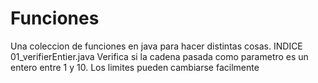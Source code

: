 # Funciones
Una coleccion de funciones en java para hacer distintas cosas.
INDICE
01_verifierEntier.java  Verifica si la cadena pasada como parametro es un entero entre 1 y 10. Los limites pueden cambiarse facilmente
